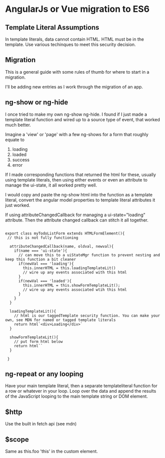 # AngularJs or Vue migration to ES6

## Template Literal Assumptions
In template literals, data cannot contain HTML. HTML must be in the template. Use various techinques to meet this security decision.

## Migration

This is a general guide with some rules of thumb for where to start in a migration.

I'll be adding new entries as I work through the migration of an app.

## ng-show or ng-hide

I once tried to make my own ng-show ng-hide. I found if I just made a template literal function and wired up to a source type of event, that worked much better.

Imagine a 'view' or 'page' with a few ng-shows for a form that roughly equate to

1. loading
2. loaded
3. success
4. error

If I made corresponding functions that returned the html for these, usually using template literals, then using either events or even an attribute to manage the ui-state, it 
all worked pretty well.

I would copy and paste the ng-show html into the function as a template literal, convert the angular model properties to template literal attributes it just worked.

If using attributeChangedCallback for managing a ui-state="loading" attribute. Then the attribute changed callback can stitch it all together.

```

export class myTodoListForm extends HTMLFormElement(){
 // this is not fully functioning

  attributeChangedCallback(name, oldval, newval){
    if(name === 'ui-state'){
      // can move this to a uiStateMgr function to prevent nesting and keep this function a bit cleaner
      if(newVal === 'loading'){
        this.innerHTML = this.loadingTemplateLit()
        // wire up any events associated with this html
      }
      if(newVal === 'loaded'){
        this.innerHTML = this.showFormTemplateLit();
        // wire up any events associated wtih this html
      }
    }
  }

  loadingTemplateLit(){
    // html is our taggedTemplate security function. You can make your own, see MDN for named or tagged template literals
    return html`<div>Loading</div>`
  }
  
  showFormTemplateLit(){
    // put form html below
    return html``
  }
  
 }

```


## ng-repeat or any looping

Have your main template literal, then a separate templateliteral function for a row or whatever in your loop. Loop over the data and append the results of the JavaScript looping to the main template string or DOM element.

## $http 
Use the built in fetch api (see mdn)

## $scope
Same as this.foo 'this' in the custom element.


